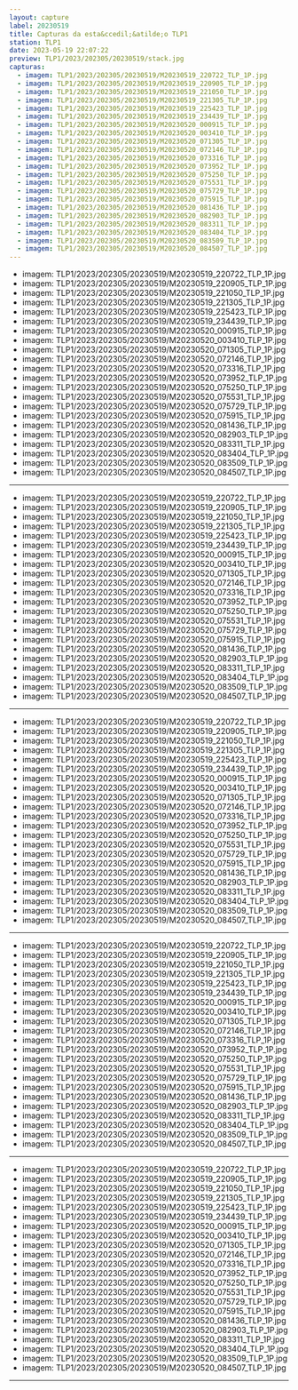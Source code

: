 ```yaml
---
layout: capture
label: 20230519
title: Capturas da esta&ccedil;&atilde;o TLP1
station: TLP1
date: 2023-05-19 22:07:22
preview: TLP1/2023/202305/20230519/stack.jpg
capturas:
  - imagem: TLP1/2023/202305/20230519/M20230519_220722_TLP_1P.jpg
  - imagem: TLP1/2023/202305/20230519/M20230519_220905_TLP_1P.jpg
  - imagem: TLP1/2023/202305/20230519/M20230519_221050_TLP_1P.jpg
  - imagem: TLP1/2023/202305/20230519/M20230519_221305_TLP_1P.jpg
  - imagem: TLP1/2023/202305/20230519/M20230519_225423_TLP_1P.jpg
  - imagem: TLP1/2023/202305/20230519/M20230519_234439_TLP_1P.jpg
  - imagem: TLP1/2023/202305/20230519/M20230520_000915_TLP_1P.jpg
  - imagem: TLP1/2023/202305/20230519/M20230520_003410_TLP_1P.jpg
  - imagem: TLP1/2023/202305/20230519/M20230520_071305_TLP_1P.jpg
  - imagem: TLP1/2023/202305/20230519/M20230520_072146_TLP_1P.jpg
  - imagem: TLP1/2023/202305/20230519/M20230520_073316_TLP_1P.jpg
  - imagem: TLP1/2023/202305/20230519/M20230520_073952_TLP_1P.jpg
  - imagem: TLP1/2023/202305/20230519/M20230520_075250_TLP_1P.jpg
  - imagem: TLP1/2023/202305/20230519/M20230520_075531_TLP_1P.jpg
  - imagem: TLP1/2023/202305/20230519/M20230520_075729_TLP_1P.jpg
  - imagem: TLP1/2023/202305/20230519/M20230520_075915_TLP_1P.jpg
  - imagem: TLP1/2023/202305/20230519/M20230520_081436_TLP_1P.jpg
  - imagem: TLP1/2023/202305/20230519/M20230520_082903_TLP_1P.jpg
  - imagem: TLP1/2023/202305/20230519/M20230520_083311_TLP_1P.jpg
  - imagem: TLP1/2023/202305/20230519/M20230520_083404_TLP_1P.jpg
  - imagem: TLP1/2023/202305/20230519/M20230520_083509_TLP_1P.jpg
  - imagem: TLP1/2023/202305/20230519/M20230520_084507_TLP_1P.jpg
---
```

  - imagem: TLP1/2023/202305/20230519/M20230519_220722_TLP_1P.jpg
  - imagem: TLP1/2023/202305/20230519/M20230519_220905_TLP_1P.jpg
  - imagem: TLP1/2023/202305/20230519/M20230519_221050_TLP_1P.jpg
  - imagem: TLP1/2023/202305/20230519/M20230519_221305_TLP_1P.jpg
  - imagem: TLP1/2023/202305/20230519/M20230519_225423_TLP_1P.jpg
  - imagem: TLP1/2023/202305/20230519/M20230519_234439_TLP_1P.jpg
  - imagem: TLP1/2023/202305/20230519/M20230520_000915_TLP_1P.jpg
  - imagem: TLP1/2023/202305/20230519/M20230520_003410_TLP_1P.jpg
  - imagem: TLP1/2023/202305/20230519/M20230520_071305_TLP_1P.jpg
  - imagem: TLP1/2023/202305/20230519/M20230520_072146_TLP_1P.jpg
  - imagem: TLP1/2023/202305/20230519/M20230520_073316_TLP_1P.jpg
  - imagem: TLP1/2023/202305/20230519/M20230520_073952_TLP_1P.jpg
  - imagem: TLP1/2023/202305/20230519/M20230520_075250_TLP_1P.jpg
  - imagem: TLP1/2023/202305/20230519/M20230520_075531_TLP_1P.jpg
  - imagem: TLP1/2023/202305/20230519/M20230520_075729_TLP_1P.jpg
  - imagem: TLP1/2023/202305/20230519/M20230520_075915_TLP_1P.jpg
  - imagem: TLP1/2023/202305/20230519/M20230520_081436_TLP_1P.jpg
  - imagem: TLP1/2023/202305/20230519/M20230520_082903_TLP_1P.jpg
  - imagem: TLP1/2023/202305/20230519/M20230520_083311_TLP_1P.jpg
  - imagem: TLP1/2023/202305/20230519/M20230520_083404_TLP_1P.jpg
  - imagem: TLP1/2023/202305/20230519/M20230520_083509_TLP_1P.jpg
  - imagem: TLP1/2023/202305/20230519/M20230520_084507_TLP_1P.jpg
---
  - imagem: TLP1/2023/202305/20230519/M20230519_220722_TLP_1P.jpg
  - imagem: TLP1/2023/202305/20230519/M20230519_220905_TLP_1P.jpg
  - imagem: TLP1/2023/202305/20230519/M20230519_221050_TLP_1P.jpg
  - imagem: TLP1/2023/202305/20230519/M20230519_221305_TLP_1P.jpg
  - imagem: TLP1/2023/202305/20230519/M20230519_225423_TLP_1P.jpg
  - imagem: TLP1/2023/202305/20230519/M20230519_234439_TLP_1P.jpg
  - imagem: TLP1/2023/202305/20230519/M20230520_000915_TLP_1P.jpg
  - imagem: TLP1/2023/202305/20230519/M20230520_003410_TLP_1P.jpg
  - imagem: TLP1/2023/202305/20230519/M20230520_071305_TLP_1P.jpg
  - imagem: TLP1/2023/202305/20230519/M20230520_072146_TLP_1P.jpg
  - imagem: TLP1/2023/202305/20230519/M20230520_073316_TLP_1P.jpg
  - imagem: TLP1/2023/202305/20230519/M20230520_073952_TLP_1P.jpg
  - imagem: TLP1/2023/202305/20230519/M20230520_075250_TLP_1P.jpg
  - imagem: TLP1/2023/202305/20230519/M20230520_075531_TLP_1P.jpg
  - imagem: TLP1/2023/202305/20230519/M20230520_075729_TLP_1P.jpg
  - imagem: TLP1/2023/202305/20230519/M20230520_075915_TLP_1P.jpg
  - imagem: TLP1/2023/202305/20230519/M20230520_081436_TLP_1P.jpg
  - imagem: TLP1/2023/202305/20230519/M20230520_082903_TLP_1P.jpg
  - imagem: TLP1/2023/202305/20230519/M20230520_083311_TLP_1P.jpg
  - imagem: TLP1/2023/202305/20230519/M20230520_083404_TLP_1P.jpg
  - imagem: TLP1/2023/202305/20230519/M20230520_083509_TLP_1P.jpg
  - imagem: TLP1/2023/202305/20230519/M20230520_084507_TLP_1P.jpg
---
  - imagem: TLP1/2023/202305/20230519/M20230519_220722_TLP_1P.jpg
  - imagem: TLP1/2023/202305/20230519/M20230519_220905_TLP_1P.jpg
  - imagem: TLP1/2023/202305/20230519/M20230519_221050_TLP_1P.jpg
  - imagem: TLP1/2023/202305/20230519/M20230519_221305_TLP_1P.jpg
  - imagem: TLP1/2023/202305/20230519/M20230519_225423_TLP_1P.jpg
  - imagem: TLP1/2023/202305/20230519/M20230519_234439_TLP_1P.jpg
  - imagem: TLP1/2023/202305/20230519/M20230520_000915_TLP_1P.jpg
  - imagem: TLP1/2023/202305/20230519/M20230520_003410_TLP_1P.jpg
  - imagem: TLP1/2023/202305/20230519/M20230520_071305_TLP_1P.jpg
  - imagem: TLP1/2023/202305/20230519/M20230520_072146_TLP_1P.jpg
  - imagem: TLP1/2023/202305/20230519/M20230520_073316_TLP_1P.jpg
  - imagem: TLP1/2023/202305/20230519/M20230520_073952_TLP_1P.jpg
  - imagem: TLP1/2023/202305/20230519/M20230520_075250_TLP_1P.jpg
  - imagem: TLP1/2023/202305/20230519/M20230520_075531_TLP_1P.jpg
  - imagem: TLP1/2023/202305/20230519/M20230520_075729_TLP_1P.jpg
  - imagem: TLP1/2023/202305/20230519/M20230520_075915_TLP_1P.jpg
  - imagem: TLP1/2023/202305/20230519/M20230520_081436_TLP_1P.jpg
  - imagem: TLP1/2023/202305/20230519/M20230520_082903_TLP_1P.jpg
  - imagem: TLP1/2023/202305/20230519/M20230520_083311_TLP_1P.jpg
  - imagem: TLP1/2023/202305/20230519/M20230520_083404_TLP_1P.jpg
  - imagem: TLP1/2023/202305/20230519/M20230520_083509_TLP_1P.jpg
  - imagem: TLP1/2023/202305/20230519/M20230520_084507_TLP_1P.jpg
---
  - imagem: TLP1/2023/202305/20230519/M20230519_220722_TLP_1P.jpg
  - imagem: TLP1/2023/202305/20230519/M20230519_220905_TLP_1P.jpg
  - imagem: TLP1/2023/202305/20230519/M20230519_221050_TLP_1P.jpg
  - imagem: TLP1/2023/202305/20230519/M20230519_221305_TLP_1P.jpg
  - imagem: TLP1/2023/202305/20230519/M20230519_225423_TLP_1P.jpg
  - imagem: TLP1/2023/202305/20230519/M20230519_234439_TLP_1P.jpg
  - imagem: TLP1/2023/202305/20230519/M20230520_000915_TLP_1P.jpg
  - imagem: TLP1/2023/202305/20230519/M20230520_003410_TLP_1P.jpg
  - imagem: TLP1/2023/202305/20230519/M20230520_071305_TLP_1P.jpg
  - imagem: TLP1/2023/202305/20230519/M20230520_072146_TLP_1P.jpg
  - imagem: TLP1/2023/202305/20230519/M20230520_073316_TLP_1P.jpg
  - imagem: TLP1/2023/202305/20230519/M20230520_073952_TLP_1P.jpg
  - imagem: TLP1/2023/202305/20230519/M20230520_075250_TLP_1P.jpg
  - imagem: TLP1/2023/202305/20230519/M20230520_075531_TLP_1P.jpg
  - imagem: TLP1/2023/202305/20230519/M20230520_075729_TLP_1P.jpg
  - imagem: TLP1/2023/202305/20230519/M20230520_075915_TLP_1P.jpg
  - imagem: TLP1/2023/202305/20230519/M20230520_081436_TLP_1P.jpg
  - imagem: TLP1/2023/202305/20230519/M20230520_082903_TLP_1P.jpg
  - imagem: TLP1/2023/202305/20230519/M20230520_083311_TLP_1P.jpg
  - imagem: TLP1/2023/202305/20230519/M20230520_083404_TLP_1P.jpg
  - imagem: TLP1/2023/202305/20230519/M20230520_083509_TLP_1P.jpg
  - imagem: TLP1/2023/202305/20230519/M20230520_084507_TLP_1P.jpg
---
  - imagem: TLP1/2023/202305/20230519/M20230519_220722_TLP_1P.jpg
  - imagem: TLP1/2023/202305/20230519/M20230519_220905_TLP_1P.jpg
  - imagem: TLP1/2023/202305/20230519/M20230519_221050_TLP_1P.jpg
  - imagem: TLP1/2023/202305/20230519/M20230519_221305_TLP_1P.jpg
  - imagem: TLP1/2023/202305/20230519/M20230519_225423_TLP_1P.jpg
  - imagem: TLP1/2023/202305/20230519/M20230519_234439_TLP_1P.jpg
  - imagem: TLP1/2023/202305/20230519/M20230520_000915_TLP_1P.jpg
  - imagem: TLP1/2023/202305/20230519/M20230520_003410_TLP_1P.jpg
  - imagem: TLP1/2023/202305/20230519/M20230520_071305_TLP_1P.jpg
  - imagem: TLP1/2023/202305/20230519/M20230520_072146_TLP_1P.jpg
  - imagem: TLP1/2023/202305/20230519/M20230520_073316_TLP_1P.jpg
  - imagem: TLP1/2023/202305/20230519/M20230520_073952_TLP_1P.jpg
  - imagem: TLP1/2023/202305/20230519/M20230520_075250_TLP_1P.jpg
  - imagem: TLP1/2023/202305/20230519/M20230520_075531_TLP_1P.jpg
  - imagem: TLP1/2023/202305/20230519/M20230520_075729_TLP_1P.jpg
  - imagem: TLP1/2023/202305/20230519/M20230520_075915_TLP_1P.jpg
  - imagem: TLP1/2023/202305/20230519/M20230520_081436_TLP_1P.jpg
  - imagem: TLP1/2023/202305/20230519/M20230520_082903_TLP_1P.jpg
  - imagem: TLP1/2023/202305/20230519/M20230520_083311_TLP_1P.jpg
  - imagem: TLP1/2023/202305/20230519/M20230520_083404_TLP_1P.jpg
  - imagem: TLP1/2023/202305/20230519/M20230520_083509_TLP_1P.jpg
  - imagem: TLP1/2023/202305/20230519/M20230520_084507_TLP_1P.jpg
---
